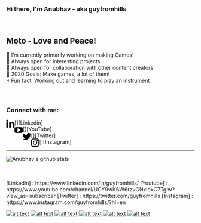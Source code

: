 ### Hi there, I'm Anubhav - aka guyfromhills 
<br/>

## Moto - Love and Peace! <br/>
🔭 I’m currently primarily working on making Games!<br/>
🌱 Always open for interesting projects <br/>
👯 Always open for collaboration with other content creators <br/>
🥅 2020 Goals: Make games, a lot of them! <br/>
⚡ Fun fact: Working out and learning to play an instrument <br/>
 
 <br/>
 
### Connect with me:

[<img align="left" width="22px" alt="guyfromhills | Linkedin" src="images/linkedin-letters.svg">][Linkedin]   
[<img align="left" width="22px" alt="guyfromhills | YouTube" src="images/youtube-logo.svg">][YouTube]<br/>
[<img align="left" width="22px" alt="guyfromhills | Twitter" src="images/twitter-black-shape.svg">][Twitter] <br/>
[<img align="left" width="22px" alt="guyfromhills | Instagram" src="images/instagram-logo.svg">][Instagram]

---
![Anubhav's github stats](https://github-readme-stats.vercel.app/api?username=guyfromhills&show_icons=true&theme=dracula)

<br/>
<br/>
[Linkedin] : https://www.linkedin.com/in/guyfromhills/
[Youtube] : https://www.youtube.com/channel/UCY9wK6W6rzvGNxidxC7Tgiw?view_as=subscriber
[Twitter] : https://twitter.com/guyfromhills 
[Instagram] : https://www.instagram.com/guyfromhills/?hl=en  


[![alt text][1.1]][1]
[![alt text][2.1]][2]
[![alt text][3.1]][3]
[![alt text][4.1]][4]
[![alt text][5.1]][5]
[![alt text][6.1]][6]

[1.1]: http://i.imgur.com/tXSoThF.png (twitter icon with padding)
[2.1]: http://i.imgur.com/P3YfQoD.png (facebook icon with padding)
[3.1]: http://i.imgur.com/yCsTjba.png (google plus icon with padding)
[4.1]: http://i.imgur.com/YckIOms.png (tumblr icon with padding)
[5.1]: http://i.imgur.com/1AGmwO3.png (dribbble icon with padding)
[6.1]: http://i.imgur.com/0o48UoR.png (github icon with padding)

[1]: http://www.twitter.com/carlsednaoui
[2]: http://www.facebook.com/sednaoui
[3]: https://plus.google.com/+CarlSednaoui
[4]: http://carlsed.tumblr.com
[5]: http://dribbble.com/carlsednaoui
[6]: http://www.github.com/carlsednaoui
